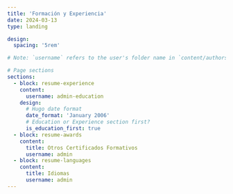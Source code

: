 ```yaml
---
title: 'Formación y Experiencia'
date: 2024-03-13
type: landing

design:
  spacing: '5rem'

# Note: `username` refers to the user's folder name in `content/authors/`

# Page sections
sections:
  - block: resume-experience
    content:
      username: admin-education
    design:
      # Hugo date format
      date_format: 'January 2006'
      # Education or Experience section first?
      is_education_first: true
  - block: resume-awards
    content:
      title: Otros Certificados Formativos
      username: admin
  - block: resume-languages
    content:
      title: Idiomas
      username: admin
---
```


